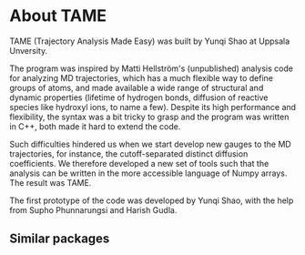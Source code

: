 # About TAME

TAME (Trajectory Analysis Made Easy) was built by Yunqi Shao at Uppsala
Unversity.

The program was inspired by Matti Hellström's (unpublished) analysis code for
analyzing MD trajectories, which has a much flexible way to define groups of
atoms, and made available a wide range of structural and dynamic properties
(lifetime of hydrogen bonds, diffusion of reactive species like hydroxyl ions,
to name a few). Despite its high performance and flexibility, the syntax was a
bit tricky to grasp and the program was written in C++, both made it hard to
extend the code.

Such difficulties hindered us when we start develop new gauges to the MD
trajectories, for instance, the cutoff-separated distinct diffusion
coefficients. We therefore developed a new set of tools such that the analysis
can be written in the more accessible language of Numpy arrays. The result was
TAME.

The first prototype of the code was developed by Yunqi Shao, with the help from
Supho Phunnarungsi and Harish Gudla.

## Similar packages
